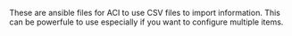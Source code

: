 These are ansible files for ACI to use CSV files to import information. This can be powerfule to use especially if you want to configure multiple items.
